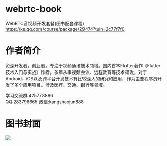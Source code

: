 # webrtc-book
WebRTC音视频开发套餐(图书配套课程) https://ke.qq.com/course/package/29474?tuin=2c77f7f0<br>

# 作者简介
资深开发者，创业者。专注于视频通讯技术领域。国内首本Flutter著作《Flutter技术入门与实战》作者。多年从事视频会议、远程教育等技术研发，对于Android、iOS以及跨平台开发技术有比较深入的研究和应用，作为主要程序员开发了多个应用项目，涉及医疗、交通、银行等领域。

学习交流群:425778886  
QQ:283796665
微信:kangshaojun888

# 图书封面
<img src="https://raw.githubusercontent.com/kangshaojun/webrtc-book/master/screenshots/book_v1.png"/>



